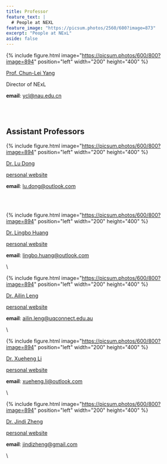 ```yaml
---
title: Professor
feature_text: |
  # People at NEXL
feature_image: "https://picsum.photos/2560/600?image=873"
excerpt: "People at NExL"
aside: false
---
```



{% include figure.html image="https://picsum.photos/600/800?image=894" position="left" width="200" height="400" %}

[Prof. Chun-Lei Yang](/nexl/people/chun-lei-yang)

Director of NExL

**email**: [ycl@nau.edu.cn](mailto:ycl@nau.edu.cn)

<br/><br/>

## Assistant Professors

{% include figure.html image="https://picsum.photos/600/800?image=894" position="left" width="200" height="400" %}

[Dr. Lu Dong](/nexl/people/lu-dong)

[personal website](http://ludong.weebly.com)

**email**: [lu.dong@outlook.com](mailto:lu.dong@outlook.com)


<br/><br/>

{% include figure.html image="https://picsum.photos/600/800?image=894" position="left" width="200" height="400" %}

[Dr. Lingbo Huang](/nexl/people/lingbo-huang)

[personal website](http://lingbohuang.com)

**email**: [lingbo.huang@outlook.com](mailto:lingbo.huang@outlook.com)


\

{% include figure.html image="https://picsum.photos/600/800?image=894" position="left" width="200" height="400" %}

[Dr. Ailin Leng](/nexl/people/ailin-leng)

[personal website](https://sites.google.com/site/ailinlenguq)

**email**: [ailin.leng@uqconnect.edu.au](mailto:ailin.leng@uqconnect.edu.au)


\

{% include figure.html image="https://picsum.photos/600/800?image=894" position="left" width="200" height="400" %}

[Dr. Xueheng Li](/nexl/people/xueheng-li)

[personal website](http://xueheng-li.com)

**email**: [xueheng.li@outlook.com](mailto:xueheng.li@outlook.com)


\

{% include figure.html image="https://picsum.photos/600/800?image=894" position="left" width="200" height="400" %}

[Dr. Jindi Zheng](/nexl/people/jindi-zheng)

[personal website](https://sites.google.com/site/jindizheng)

**email**: [jindizheng@gmail.com](mailto:jindizheng@gmail.com)

\
